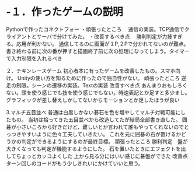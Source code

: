# -１．作ったゲームの説明
Pythonで作ったコネクトフォー
・頑張ったところ　
通信の実装。TCP通信でクライアントとサーバで分けてみた。
・改善するべき点　
勝利判定が力技すぎる。応用が利かない。
通信してるのに画面が１P,２Pで分かれてないのが難点。
書き終わる前に次の番が押すと描画終了前に次の処理になってしまう。タイマーで入力制限を入れるべき

２．チキンレースゲーム
初心者本に有ったゲームを改善したもの。スマホ向け。
Unityの使い方を知るために作ったので独自性がない。
頑張ったところ
逆走の制限。シーンの遷移の実装。Textの実装
改善すべき点
あんまりおもしろくない。頭を使う感じでも技を使う感じでもない。時速表記とか足すと多少まし。
グラフィックが差し替えしかしてないからモーションとか足したほうが良い

3.マルチ五目並べ
普通は白黒しかない碁石を色を増やしてマルチ対戦可能にしたもの。
当初は拾ってきた五目並べから改造してたが結局全部書き直した。
囲碁が小さいころから好きだけど、難しいとか言われて誰もやってくれないのでとっつきやすいように色々工夫していきたい。
これを元に囲碁の石が置けるかどうかの判定ができるようにするのが最終目標。
頑張ったところ
勝利判定　盤が大きくなっても判定が機能するようにした。
石を置いたときにエフェクトを出してちょっとカッコよくした
上から見る分にはいい感じに碁盤ができた
改善点
ターン回しのコードがもう少しきれいにかけていいと思う。
